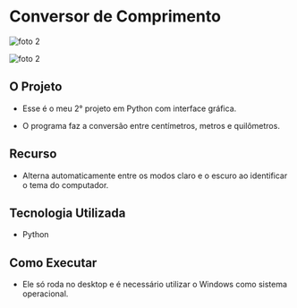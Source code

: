# Conversor de Comprimento

![foto 2](https://github.com/gleysson-nunes/conversor-de-comprimento/assets/141166513/57921976-d58a-4278-a6b9-53cae894ee97)

![foto 2](https://github.com/gleysson-nunes/conversor-de-comprimento/assets/141166513/4d62f473-252a-4b01-9ef4-79be2de72815)

## O Projeto

* Esse é o meu 2° projeto em Python com interface gráfica.

* O programa faz a conversão entre centímetros, metros e quilômetros. 

## Recurso

* Alterna automaticamente entre os modos claro e o escuro ao identificar o tema do computador.

## Tecnologia Utilizada

* Python

## Como Executar

* Ele só roda no desktop e é necessário utilizar o Windows como sistema operacional.

